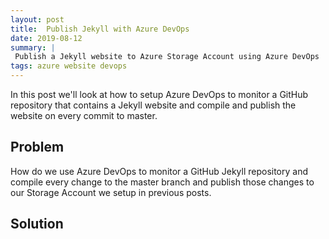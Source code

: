 ```yaml
---
layout: post
title:  Publish Jekyll with Azure DevOps
date: 2019-08-12
summary: |
 Publish a Jekyll website to Azure Storage Account using Azure DevOps
tags: azure website devops
---
```

In this post we'll look at how to setup Azure DevOps to monitor a GitHub 
repository that contains a Jekyll website and compile and publish the website on
every commit to master.


## Problem
How do we use Azure DevOps to monitor a GitHub Jekyll repository and compile
every change to the master branch and publish those changes to our Storage
Account we setup in previous posts.


## Solution 
